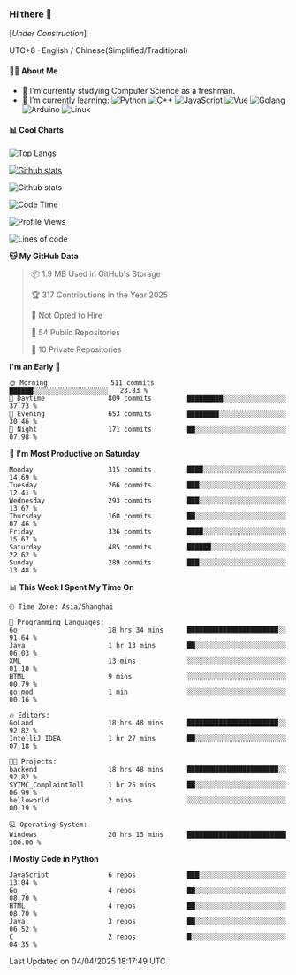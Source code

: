 ### Hi there 👋

\[*Under Construction*\]

UTC+8 · English / Chinese(Simplified/Traditional)

<!--
**NoNormalCreeper/NoNormalCreeper** is a ✨ _special_ ✨ repository because its `README.md` (this file) appears on your GitHub profile.

Here are some ideas to get you started:

- 🔭 I’m currently working on ...
- 🌱 I’m currently learning ...
- 👯 I’m looking to collaborate on ...
- 🤔 I’m looking for help with ...
- 💬 Ask me about ...
- 📫 How to reach me: ...
- 😄 Pronouns: ...
- ⚡ Fun fact: ...
-->

#### 👩‍💻 About Me

- 🏫 I'm currently studying Computer Science as a freshman.
- 🌱 I’m currently learning: 
![Python](https://img.shields.io/badge/-Python-blue?style=flat-square&logo=Python&logoColor=fff)
![C++](https://img.shields.io/badge/-C%2B%2B-00599C?style=flat-square&logo=C%2B%2B&logoColor=fff)
![JavaScript](https://img.shields.io/badge/-JavaScript-ffca18?style=flat-square&logo=JavaScript&logoColor=fff)
![Vue](https://img.shields.io/badge/-Vue-4FC08D?style=flat-square&logo=Vue.js&logoColor=fff)
![Golang](https://img.shields.io/badge/-Go-007d9c?style=flat-square&logo=Go&logoColor=fff)
![Arduino](https://img.shields.io/badge/-Arduino-00979D?style=flat-square&logo=Arduino&logoColor=fff)
![Linux](https://img.shields.io/badge/-Linux-FCC624?style=flat-square&logo=Linux&logoColor=fff)

#### 📊 Cool Charts

![Top Langs](https://readme-stats-zeta-six.vercel.app/api/top-langs/?username=NoNormalCreeper&layout=compact)

[![Github stats](https://readme-stats-zeta-six.vercel.app/api?username=NoNormalCreeper&show=reviews,discussions_started,discussions_answered,prs_merged,prs_merged_percentage)](https://github.com/anuraghazra/github-readme-stats)

![Github stats](https://github-profile-trophy.vercel.app/?username=NoNormalCreeper)


<!--START_SECTION:waka-->
![Code Time](http://img.shields.io/badge/Code%20Time-397%20hrs%2021%20mins-blue)

![Profile Views](http://img.shields.io/badge/Profile%20Views-10-blue)

![Lines of code](https://img.shields.io/badge/From%20Hello%20World%20I%27ve%20Written-3.0%20million%20lines%20of%20code-blue)

**🐱 My GitHub Data** 

> 📦 1.9 MB Used in GitHub's Storage 
 > 
> 🏆 317 Contributions in the Year 2025
 > 
> 🚫 Not Opted to Hire
 > 
> 📜 54 Public Repositories 
 > 
> 🔑 10 Private Repositories 
 > 
**I'm an Early 🐤** 

```text
🌞 Morning                511 commits         ██████░░░░░░░░░░░░░░░░░░░   23.83 % 
🌆 Daytime                809 commits         █████████░░░░░░░░░░░░░░░░   37.73 % 
🌃 Evening                653 commits         ████████░░░░░░░░░░░░░░░░░   30.46 % 
🌙 Night                  171 commits         ██░░░░░░░░░░░░░░░░░░░░░░░   07.98 % 
```
📅 **I'm Most Productive on Saturday** 

```text
Monday                   315 commits         ████░░░░░░░░░░░░░░░░░░░░░   14.69 % 
Tuesday                  266 commits         ███░░░░░░░░░░░░░░░░░░░░░░   12.41 % 
Wednesday                293 commits         ███░░░░░░░░░░░░░░░░░░░░░░   13.67 % 
Thursday                 160 commits         ██░░░░░░░░░░░░░░░░░░░░░░░   07.46 % 
Friday                   336 commits         ████░░░░░░░░░░░░░░░░░░░░░   15.67 % 
Saturday                 485 commits         ██████░░░░░░░░░░░░░░░░░░░   22.62 % 
Sunday                   289 commits         ███░░░░░░░░░░░░░░░░░░░░░░   13.48 % 
```


📊 **This Week I Spent My Time On** 

```text
🕑︎ Time Zone: Asia/Shanghai

💬 Programming Languages: 
Go                       18 hrs 34 mins      ███████████████████████░░   91.64 % 
Java                     1 hr 13 mins        ██░░░░░░░░░░░░░░░░░░░░░░░   06.03 % 
XML                      13 mins             ░░░░░░░░░░░░░░░░░░░░░░░░░   01.10 % 
HTML                     9 mins              ░░░░░░░░░░░░░░░░░░░░░░░░░   00.79 % 
go.mod                   1 min               ░░░░░░░░░░░░░░░░░░░░░░░░░   00.16 % 

🔥 Editors: 
GoLand                   18 hrs 48 mins      ███████████████████████░░   92.82 % 
IntelliJ IDEA            1 hr 27 mins        ██░░░░░░░░░░░░░░░░░░░░░░░   07.18 % 

🐱‍💻 Projects: 
backend                  18 hrs 48 mins      ███████████████████████░░   92.82 % 
SYTMC_ComplaintToll      1 hr 25 mins        ██░░░░░░░░░░░░░░░░░░░░░░░   06.99 % 
helloworld               2 mins              ░░░░░░░░░░░░░░░░░░░░░░░░░   00.19 % 

💻 Operating System: 
Windows                  20 hrs 15 mins      █████████████████████████   100.00 % 
```

**I Mostly Code in Python** 

```text
JavaScript               6 repos             ███░░░░░░░░░░░░░░░░░░░░░░   13.04 % 
Go                       4 repos             ██░░░░░░░░░░░░░░░░░░░░░░░   08.70 % 
HTML                     4 repos             ██░░░░░░░░░░░░░░░░░░░░░░░   08.70 % 
Java                     3 repos             ██░░░░░░░░░░░░░░░░░░░░░░░   06.52 % 
C                        2 repos             █░░░░░░░░░░░░░░░░░░░░░░░░   04.35 % 
```




 Last Updated on 04/04/2025 18:17:49 UTC
<!--END_SECTION:waka-->

